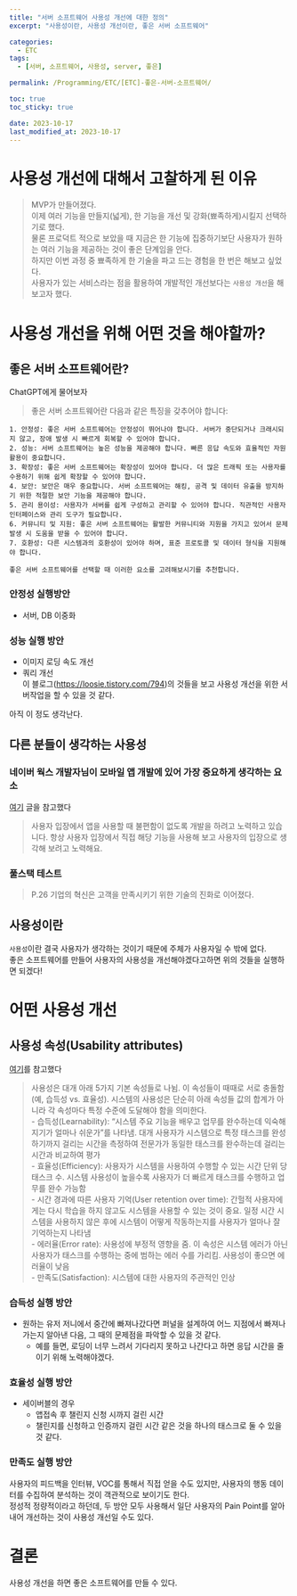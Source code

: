 ```yaml
---
title: "서버 소프트웨어 사용성 개선에 대한 정의"
excerpt: "사용성이란, 사용성 개선이란, 좋은 서버 소프트웨어"

categories:
  - ETC
tags:
  - [서버, 소프트웨어, 사용성, server, 좋은]

permalink: /Programming/ETC/[ETC]-좋은-서버-소프트웨어/

toc: true
toc_sticky: true

date: 2023-10-17
last_modified_at: 2023-10-17
---
```

# 사용성 개선에 대해서 고찰하게 된 이유
> MVP가 만들어졌다.  
이제 여러 기능을 만들지(넓게), 한 기능을 개선 및 강화(뾰족하게)시킬지 선택하기로 했다.  
물론 프로덕트 적으로 보았을 때 지금은 한 기능에 집중하기보단 사용자가 원하는 여러 기능을 제공하는 것이 좋은 단계임을 안다.  
하지만 이번 과정 중 뾰족하게 한 기술을 파고 드는 경험을 한 번은 해보고 싶었다.  
사용자가 있는 서비스라는 점을 활용하여 개발적인 개선보다는 `사용성 개선`을 해보고자 했다.

# 사용성 개선을 위해 어떤 것을 해야할까?
## 좋은 서버 소프트웨어란?
ChatGPT에게 물어보자
>   좋은 서버 소프트웨어란 다음과 같은 특징을 갖추어야 합니다:

    1. 안정성: 좋은 서버 소프트웨어는 안정성이 뛰어나야 합니다. 서버가 중단되거나 크래시되지 않고, 장애 발생 시 빠르게 회복할 수 있어야 합니다.
    2. 성능: 서버 소프트웨어는 높은 성능을 제공해야 합니다. 빠른 응답 속도와 효율적인 자원 활용이 중요합니다.
    3. 확장성: 좋은 서버 소프트웨어는 확장성이 있어야 합니다. 더 많은 트래픽 또는 사용자를 수용하기 위해 쉽게 확장할 수 있어야 합니다.
    4. 보안: 보안은 매우 중요합니다. 서버 소프트웨어는 해킹, 공격 및 데이터 유출을 방지하기 위한 적절한 보안 기능을 제공해야 합니다.
    5. 관리 용이성: 사용자가 서버를 쉽게 구성하고 관리할 수 있어야 합니다. 직관적인 사용자 인터페이스와 관리 도구가 필요합니다.
    6. 커뮤니티 및 지원: 좋은 서버 소프트웨어는 활발한 커뮤니티와 지원을 가지고 있어서 문제 발생 시 도움을 받을 수 있어야 합니다.
    7. 호환성: 다른 시스템과의 호환성이 있어야 하며, 표준 프로토콜 및 데이터 형식을 지원해야 합니다.

    좋은 서버 소프트웨어를 선택할 때 이러한 요소를 고려해보시기를 추천합니다.


### 안정성 실행방안
- 서버, DB 이중화

### 성능 실행 방안
- 이미지 로딩 속도 개선
- 쿼리 개선  
이 블로그(https://loosie.tistory.com/794)의 것들을 보고 사용성 개선을 위한 서버작업을 할 수 있을 것 같다.

아직 이 정도 생각난다.  

## 다른 분들이 생각하는 사용성
### 네이버 웍스 개발자님이 모바일 앱 개발에 있어 가장 중요하게 생각하는 요소
[여기](https://naver.worksmobile.com/blog/workstory5/) 글을 참고했다
> 사용자 입장에서 앱을 사용할 때 불편함이 없도록 개발을 하려고 노력하고 있습니다. 
  항상 사용자 입장에서 직접 해당 기능을 사용해 보고 사용자의 입장으로 생각해 보려고 노력해요. 

### 풀스택 테스트
> P.26 
  기업의 혁신은 고객을 만족시키기 위한 기술의 진화로 이어졌다.


## 사용성이란
`사용성`이란 결국 사용자가 생각하는 것이기 때문에 주체가 사용자일 수 밖에 없다.  
좋은 소프트웨어를 만들어 사용자의 사용성을 개선해야겠다고하면 위의 것들을 실행하면 되겠다!


# 어떤 사용성 개선
## 사용성 속성(Usability attributes)
[여기](https://grapevine9700.tistory.com/165)를 참고했다
>  사용성은 대개 아래 5가지 기본 속성들로 나뉨. 이 속성들이 때때로 서로 충돌함(예, 습득성 vs. 효율성). 시스템의 사용성은 단순히 아래 속성들 값의 합계가     아니라 각 속성마다 특정 수준에 도달해야 함을 의미한다.  
    - 습득성(Learnability): “시스템 주요 기능을 배우고 업무를 완수하는데 익숙해지기가 얼마나 쉬운가”를 나타냄. 대개 사용자가 시스템으로 특정 태스크를 완성하기까지 걸리는 시간을 측정하여 전문가가 동일한 태스크를 완수하는데 걸리는 시간과 비교하여 평가  
    - 효율성(Efficiency): 사용자가 시스템을 사용하여 수행할 수 있는 시간 단위 당 태스크 수. 시스템 사용성이 높을수록 사용자가 더 빠르게 태스크를 수행하고 업무를 완수 가능함  
    - 시간 경과에 따른 사용자 기억(User retention over time): 간헐적 사용자에게는 다시 학습을 하지 않고도 시스템을 사용할 수 있는 것이 중요. 일정 시간 시스템을 사용하지 않은 후에 시스템이 어떻게 작동하는지를 사용자가 얼마나 잘 기억하는지 나타냄  
    - 에러율(Error rate): 사용성에 부정적 영향을 줌. 이 속성은 시스템 에러가 아닌 사용자가 태스크를 수행하는 중에 범하는 에러 수를 가리킴. 사용성이 좋으면 에러율이 낮음  
    - 만족도(Satisfaction): 시스템에 대한 사용자의 주관적인 인상  

### 습득성 실행 방안
- 원하는 유저 저니에서 중간에 빠져나갔다면 퍼널을 설계하여 어느 지점에서 빠져나가는지 알아낸 다음, 그 때의 문제점을 파악할 수 있을 것 같다.
  - 예를 들면, 로딩이 너무 느려서 기다리지 못하고 나간다고 하면 응답 시간을 줄이기 위해 노력해야겠다.

### 효율성 실행 방안
- 세이버블의 경우
  - 앱접속 후 챌린지 신청 시까지 걸린 시간
  - 챌린지를 신청하고 인증까지 걸린 시간 
같은 것을 하나의 태스크로 둘 수 있을 것 같다.

### 만족도 실행 방안
사용자의 피드백을 인터뷰, VOC를 통해서 직접 얻을 수도 있지만, 사용자의 행동 데이터를 수집하여 분석하는 것이 객관적으로 보이기도 한다.  
정성적 정량적이라고 하던데, 두 방안 모두 사용해서 일단 사용자의 Pain Point를 알아내어 개선하는 것이 사용성 개선일 수도 있다.

# 결론
사용성 개선을 하면 좋은 소프트웨어를 만들 수 있다.  
